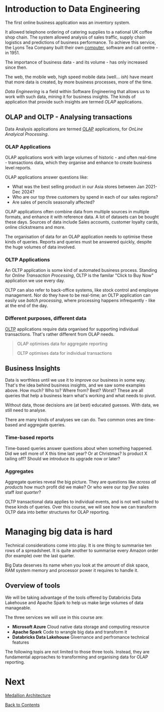 # Introduction to Data Engineering

The first online business application was an inventory system.

It allowed telephone ordering of catering supplies to a national UK coffee shop chain. The system allowed analysis of sales traffic, supply chain logistics and predictions of business performance. To achieve this service, the Lyons Tea Company built their own [computer](<https://en.wikipedia.org/wiki/LEO_(computer)>), software and call centre - in 1951.

The importance of business data - and its volume - has only increased since then.

The web, the mobile web, high speed mobile data (well... _ish_) have meant that more data is created, by more business processes, more of the time.

_Data Engineering_ is a field within Software Engineering that allows us to work with such data, mining it for business insights. The kinds of application that provide such insights are termed _OLAP_ applications.

## OLAP and OLTP - Analysing transactions

Data Analysis applications are termed [OLAP](https://en.wikipedia.org/wiki/Online_analytical_processing) applications, for _OnLine Analyical Processing_.

### OLAP Applications

OLAP applications work with large volumes of historic - and often real-time - transactions data, which they organise and enhance to create business level reports.

OLAP applications answer questions like:

- What was the best selling product in our Asia stores between Jan 2021-Dec 2024?
- Who are our top three customers by spend in each of our sales regions?
- Are sales of pencils seasonally affected?

OLAP applications often combine data from multiple sources in multiple formats, and enhance it with reference data. A lot of datasets can be bought these days. Sources of data include Sales accounts, customer loyalty cards, online clickstreams and more.

The organisation of data for an OLAP application needs to optimise these kinds of queries. Reports and queries must be answered quickly, despite the huge volumes of data involved.

### OLTP Applications

An OLTP application is some kind of automated business process. Standing for _Online Transaction Processing_, OLTP is the familar "Click to Buy Now" application we use every day.

OLTP can also refer to back-office systems, like stock control and employee management. Nor do they have to be real-time; an OLTP application can easily use _batch processing_, where processing happens infrequently - like at the end of the day.

### Different purposes, different data

[OLTP](https://en.wikipedia.org/wiki/Online_transaction_processing) applications require data organised for supporting individual transactions. That's rather different from OLAP needs.

> OLAP optimises data for aggregate reporting
>
> OLTP optimises data for individual transactions

## Business Insights

Data is worthless until we use it to improve our business in some way. That's the idea behind business insights, and we saw some examples above. How much? Who to? Where from? Best? Worst? These are all queries that help a business learn what's working and what needs to pivot.

Without data, those decisions are (at best) educated guesses. With data, we still need to analyse.

There are many kinds of analyses we can do. Two common ones are time-based and aggregate queries.

### Time-based reports

Time-based queries answer questions about when something happened. Did we sell more of X this time last year? Or at Christmas? Is product X tailing off? Should we introduce its upgrade now or later?

### Aggregates

Aggregate queries reveal the big picture. They are questions like _across all products_ how much profit did we make? Or who were our _top five_ sales staff _last quarter_?

OLTP transactional data applies to individual events, and is not well suited to these kinds of queries. Over this course, we will see how we can transform OLTP data into better structures for OLAP reporting.

# Managing big data is hard

Technical considerations come into play. It is one thing to summarise ten rows of a spreadsheet. It is quite another to summarise every Amazon order (for example) over the last quarter.

Big Data deserves its name when you look at the amount of disk space, RAM system memory and processor power it requires to handle it.

## Overview of tools

We will be taking advantage of the tools offered by Databricks Data Lakehouse and Apache Spark to help us make large volumes of data manageable.

The three services we will use in this course are:

- **Microsoft Azure** Cloud native data storage and computing resource
- **Apache Spark** Code to wrangle big data and transform it
- **Databricks Data Lakehouse** Givernance and perfromance technical features

The following topis are not limited to those three tools. Instead, they are fundamental approaches to transforming and organising data for OLAP reporting.

# Next

[Medallion Architecture](/medallion-architecture.md)

[Back to Contents](/contents.md)
